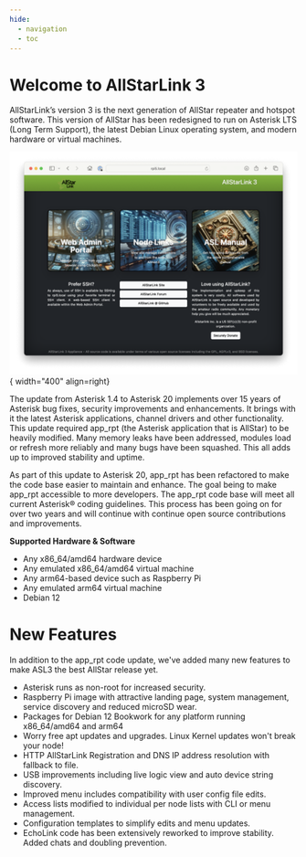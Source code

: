 ```yaml
---
hide:
  - navigation
  - toc
---
```

# Welcome to AllStarLink 3
AllStarLink’s version 3 is the next generation of AllStar repeater and
hotspot software.  This version of AllStar has been redesigned to run
on Asterisk LTS (Long Term Support), the latest Debian Linux operating
system, and modern hardware or virtual machines.

![AllStarLink Landing Page](img/pi-appl-landing.png){ width="400" align=right}

The update from Asterisk 1.4 to Asterisk 20 implements over 15 years
of Asterisk bug fixes, security improvements and enhancements.  It brings
with it the latest Asterisk applications, channel drivers and other
functionality. This update required app\_rpt (the Asterisk application
that is AllStar) to be heavily modified. Many memory leaks have been addressed,
modules load or refresh more reliably and many bugs have been squashed. This
all adds up to improved stability and uptime.

As part of this update to Asterisk 20, app\_rpt has been refactored to make the code base
easier to maintain and enhance.  The goal being to make app_rpt accessible to
more developers. The app\_rpt code base will meet all current Asterisk®
coding guidelines.  This process has been going on for over two years and
will continue with continue open source contributions and improvements.

**Supported Hardware & Software**

- Any x86_64/amd64 hardware device
- Any emulated x86_64/amd64 virtual machine
- Any arm64-based device such as Raspberry Pi
- Any emulated arm64 virtual machine
- Debian 12

# New Features

In addition to the app_rpt code update, we've added many new features to
make ASL3 the best AllStar release yet.

- Asterisk runs as non-root for increased security.
- Raspberry Pi image with attractive landing page, system management, service discovery and reduced microSD wear.
- Packages for Debian 12 Bookwork for any platform running x86_64/amd64 and arm64
- Worry free apt updates and upgrades. Linux Kernel updates won't break your node!
- HTTP AllStarLink Registration and DNS IP address resolution with fallback to file.
- USB improvements including live logic view and auto device string discovery.
- Improved menu includes compatibility with user config file edits.
- Access lists modified to individual per node lists with CLI or menu management.
- Configuration templates to simplify edits and menu updates.
- EchoLink code has been extensively reworked to improve stability. Added chats and doubling prevention.


<!--
![AllStarLink Landing Page](assets/AllstarLink-StarBlack.png){ width="100"}
-->

